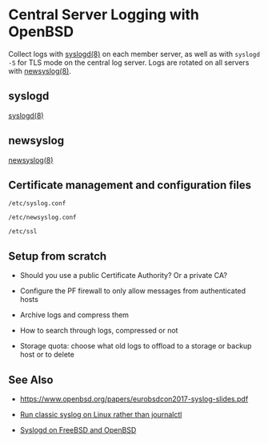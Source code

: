# Central Server Logging with OpenBSD

Collect logs with [syslogd(8)](https://man.openbsd.org/syslogd) on each
member server, as well as with `syslogd -S` for TLS mode on the central
log server. Logs are rotated on all servers with
[newsyslog(8)](https://man.openbsd.org/newsyslog).

## syslogd

[syslogd(8)](https://man.openbsd.org/syslogd)

## newsyslog

[newsyslog(8)](https://man.openbsd.org/newsyslog)

## Certificate management and configuration files

`/etc/syslog.conf`

`/etc/newsyslog.conf`

`/etc/ssl`

## Setup from scratch

- Should you use a public Certificate Authority? Or a private CA?

- Configure the PF firewall to only allow messages from authenticated hosts

- Archive logs and compress them

- How to search through logs, compressed or not

- Storage quota: choose what old logs to offload to a storage or backup host or to delete

## See Also

- <https://www.openbsd.org/papers/eurobsdcon2017-syslog-slides.pdf>

- [Run classic syslog on Linux rather than
journalctl](https://github.com/troglobit/sysklogd)

- [Syslogd on FreeBSD and
OpenBSD](https://flylib.com/books/en/1.275.1.101/1/)

